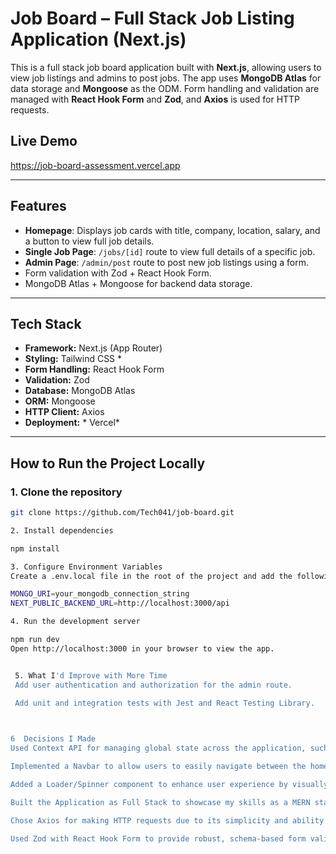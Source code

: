 #  Job Board – Full Stack Job Listing Application (Next.js)

This is a full stack job board application built with **Next.js**, allowing users to view job listings and admins to post jobs. The app uses **MongoDB Atlas** for data storage and **Mongoose** as the ODM. Form handling and validation are managed with **React Hook Form** and **Zod**, and **Axios** is used for HTTP requests.

##  Live Demo

https://job-board-assessment.vercel.app

---

##  Features

-  **Homepage**: Displays job cards with title, company, location, salary, and a button to view full job details.
-  **Single Job Page**: `/jobs/[id]` route to view full details of a specific job.
-  **Admin Page**: `/admin/post` route to post new job listings using a form.
-  Form validation with Zod + React Hook Form.
-  MongoDB Atlas + Mongoose for backend data storage.

---

##  Tech Stack


- **Framework:** Next.js (App Router)
- **Styling:** Tailwind CSS *
- **Form Handling:** React Hook Form
- **Validation:** Zod
- **Database:** MongoDB Atlas
- **ORM:** Mongoose
- **HTTP Client:** Axios
- **Deployment:** * Vercel*

---

##  How to Run the Project Locally

### 1. Clone the repository

```bash
git clone https://github.com/Tech041/job-board.git

2. Install dependencies

npm install

3. Configure Environment Variables
Create a .env.local file in the root of the project and add the following:

MONGO_URI=your_mongodb_connection_string
NEXT_PUBLIC_BACKEND_URL=http://localhost:3000/api

4. Run the development server

npm run dev
Open http://localhost:3000 in your browser to view the app.


 5. What I'd Improve with More Time
 Add user authentication and authorization for the admin route.

 Add unit and integration tests with Jest and React Testing Library.

 

6  Decisions I Made
Used Context API for managing global state across the application, such as loading state and job data.

Implemented a Navbar to allow users to easily navigate between the homepage, job detail pages, and the admin post page.

Added a Loader/Spinner component to enhance user experience by visually indicating when data is being fetched from the server.

Built the Application as Full Stack to showcase my skills as a MERN stack developer, handling both frontend and backend logic.

Chose Axios for making HTTP requests due to its simplicity and ability to handle interceptors and error handling.

Used Zod with React Hook Form to provide robust, schema-based form validation, improving the reliability and maintainability of form inputs.

